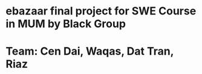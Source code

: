 # ebazaar final project for SWE Course in MUM by Black Group
# Team: Cen Dai, Waqas, Dat Tran, Riaz
